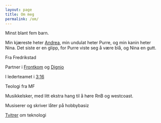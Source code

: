 ```yaml
---
layout: page
title: Om meg
permalink: /om/
---
```

Minst blant fem barn.

Min kjæreste heter [Andrea](http://andreawahlberg.wordpress.com), min undulat heter Purre, og min kanin heter Nina. Det siste er en glipp, for Purre viste seg å være blå, og Nina en gutt.

Fra Fredrikstad

Partner i [Frontkom](http://wwwfrontkom.no) og [Dignio](http://www.dignio.no)

I lederteamet i [3:16](http://www.3-16.no)

Teologi fra MF

Musikkelsker, med litt ekstra hang til å høre RnB og westcoast.

Musiserer og skriver låter på hobbybasiz

[Tvitrer](https://twitter.com/perandre) om teknologi
